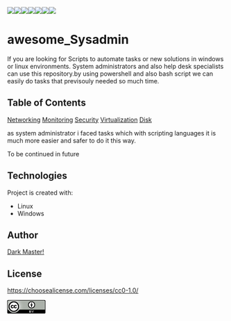 
<img src="https://img.shields.io/badge/Windows-0078D6?style=for-the-badge&logo=windows&logoColor=white"><img src="https://img.shields.io/badge/Linux-FCC624?style=for-the-badge&logo=linux&logoColor=black"><img src="https://img.shields.io/badge/windows%20terminal-4D4D4D?style=for-the-badge&logo=windows%20terminal&logoColor=white"><img src="https://img.shields.io/badge/GNU%20Bash-4EAA25?style=for-the-badge&logo=GNU%20Bash&logoColor=white"><img src="https://img.shields.io/badge/Python-FFD43B?style=for-the-badge&logo=python&logoColor=blue"><img src="https://img.shields.io/badge/Shell_Script-121011?style=for-the-badge&logo=gnu-bash&logoColor=white"><img src="https://img.shields.io/badge/VSCode-0078D4?style=for-the-badge&logo=visual%20studio%20code&logoColor=white">


# awesome_Sysadmin
If you are looking for Scripts to automate tasks or new solutions in windows or linux environments. System administrators and also help desk specialists can use this repository.by using powershell and also bash script we can easily do tasks that previsouly needed so much time.

## Table of Contents
[Networking](https://github.com/pakoti/awesome_Sysadmin/tree/main/1.Networking)
[Monitoring](https://github.com/pakoti/awesome_Sysadmin/tree/main/2.Monitoring)
[Security](https://github.com/pakoti/awesome_Sysadmin/tree/main/3.Security)
[Virtualization](https://github.com/pakoti/awesome_Sysadmin/tree/main/4.Virtualization)
[Disk](https://github.com/pakoti/awesome_Sysadmin/tree/main/5.Virtualization)


<p>as system administrator i faced tasks which with scripting languages it is much more easier and safer to do it this way.</p>
<p>To be continued in future</p>

## Technologies
Project is created with:
* Linux
* Windows 


## Author
[Dark Master!](https://github.com/pakoti)

## License

https://choosealicense.com/licenses/cc0-1.0/

<img src=88x31.png>
